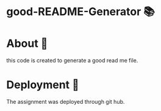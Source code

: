 # good-README-Generator 📚


# About 📖
this code is created to generate a good read me file.

# Deployment 🚀
The assignment was deployed through git hub.



